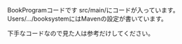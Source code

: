 BookProgramコードです
src/main/にコードが入っています。
Users/.../booksystemにはMavenの設定が書いています。

下手なコードなので見た人は参考だけしてください。
